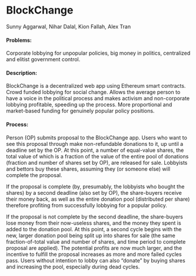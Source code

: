 # BlockChange

Sunny Aggarwal, Nihar Dalal, Kion Fallah, Alex Tran

#### Problems:

Corporate lobbying for unpopular policies, big money in politics, centralized and elitist government control.


#### Description:

BlockChange is a decentralized web app using Ethereum smart contracts. Crowd funded lobbying for social change. Allows the average person to have a voice in the political process and makes activism and non-corporate lobbying profitable, speeding up the process. More proportional and market-based funding for genuinely popular policy positions.


#### Process:

Person (OP) submits proposal to the BlockChange app. Users who want to see this proposal through make non-refundable donations to it, up until a deadline set by the OP. At this point, a number of equal-value shares, the total value of which is a fraction of the value of the entire pool of donations (fraction and number of shares set by OP), are released for sale. Lobbyists and bettors buy these shares, assuming they (or someone else) will complete the proposal. 


If the proposal is complete (by, presumably, the lobbyists who bought the shares) by a second deadline (also set by OP), the share-buyers receive their money back, as well as the entire donation pool (distributed per share) therefore profiting from successfully lobbying for a popular policy.


If the proposal is not complete by the second deadline, the share-buyers lose money from their now-useless shares, and the money they spent is added to the donation pool. At this point, a second cycle begins with the new, larger donation pool being split up into shares for sale (the same fraction-of-total value and number of shares, and time period to complete proposal are applied). The potential profits are now much larger, and the incentive to fulfill the proposal increases as more and more failed cycles pass. Users without intention to lobby can also “donate” by buying shares and increasing the pool, especially during dead cycles.
